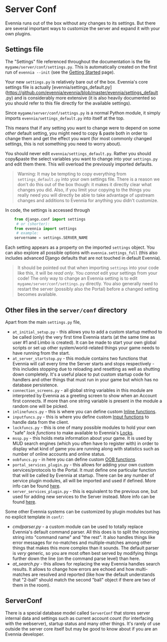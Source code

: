# Server Conf


Evennia runs out of the box without any changes to its settings. But there are several important
ways to customize the server and expand it with your own plugins.

## Settings file

The "Settings" file referenced throughout the documentation is the file
`mygame/server/conf/settings.py`. This is automatically created on the first run of `evennia --init`
(see the [Getting Started](./Getting-Started) page).

Your new `settings.py` is relatively bare out of the box. Evennia's core settings file is actually
[evennia/settings_default.py](https://github.com/evennia/evennia/blob/master/evennia/settings_default
.py) and is considerably more extensive (it is also heavily documented so you should refer to this
file directly for the available settings).

Since `mygame/server/conf/settings.py` is a normal Python module, it simply imports
`evennia/settings_default.py` into itself at the top.

This means that if any setting you want to change were to depend on some *other* default setting,
you might need to copy & paste both in order to change them and get the effect you want (for most
commonly changed settings, this is not something you need to worry about).

You should never edit `evennia/settings_default.py`. Rather you should copy&paste the select
variables you want to change into your `settings.py` and edit them there. This will overload the
previously imported defaults.

> Warning: It may be tempting to copy everything from `settings_default.py` into your own settings
file. There is a reason we don't do this out of the box though: it makes it directly clear what
changes you did. Also, if you limit your copying to the things you really need you will directly be
able to take advantage of upstream changes and additions to Evennia for anything you didn't
customize.

In code, the settings is accessed through

```python
    from django.conf import settings
     # or (shorter):
    from evennia import settings
     # example:
    servername = settings.SERVER_NAME
```

Each setting appears as a property on the imported `settings` object.  You can also explore all
possible options with `evennia.settings_full` (this also includes advanced Django defaults that are
not touched in default Evennia).

> It should be pointed out that when importing `settings` into your code like this, it will be *read
only*. You *cannot* edit your settings from your code! The only way to change an Evennia setting is
to edit `mygame/server/conf/settings.py` directly. You also generally need to restart the server
(possibly also the Portal) before a changed setting becomes available.

## Other files in the `server/conf` directory

Apart from the main `settings.py` file,

- `at_initial_setup.py` - this allows you to add a custom startup method to be called (only) the
very first time Evennia starts (at the same time as user #1 and Limbo is created). It can be made to
start your own global scripts or set up other system/world-related things your game needs to have
running from the start.
- `at_server_startstop.py` - this module contains two functions that Evennia will call every time
the Server starts and stops respectively - this includes stopping due to reloading and resetting as
well as shutting down completely. It's a useful place to put custom startup code for handlers and
other things that must run in your game but which has no database persistence.
- `connection_screens.py` - all global string variables in this module are interpreted by Evennia as
a greeting screen to show when an Account first connects. If more than one string variable is
present in the module a random one will be picked.
- `inlinefuncs.py` - this is where you can define custom [Inline functions](./TextTags#inlinefuncs).
- `inputfuncs.py` - this is where you define custom [Input functions](./Inputfuncs) to handle data
from the client.
- `lockfuncs.py` - this is one of many possible modules to hold your own "safe" *lock functions* to
make available to Evennia's [Locks](./Locks).
- `mssp.py` - this holds meta information about your game. It is used by MUD search engines (which
you often have to register with) in order to display what kind of game you are running along with
    statistics such as number of online accounts and online status.
- `oobfuncs.py` - in here you can define custom [OOB functions](./OOB).
- `portal_services_plugin.py` - this allows for adding your own custom services/protocols to the
Portal. It must define one particular function that will be called by Evennia at startup. There can
be any number of service plugin modules, all will be imported and used if defined. More info can be
found [here](http://code.google.com/p/evennia/wiki/SessionProtocols#Adding_custom_Protocols).
- `server_services_plugin.py` - this is equivalent to the previous one, but used for adding new
services to the Server instead. More info can be found
[here](http://code.google.com/p/evennia/wiki/SessionProtocols#Adding_custom_Protocols).

Some other Evennia systems can be customized by plugin modules but has no explicit template in
`conf/`:

- *cmdparser.py* - a custom module can be used to totally replace Evennia's default command parser.
All this does is to split the incoming string into "command name" and "the rest". It also handles
things like error messages for no-matches and multiple-matches among other things that makes this
more complex than it sounds. The default parser is *very* generic, so you are most often best served
by modifying things further down the line (on the command parse level) than here.
- *at_search.py* - this allows for replacing the way Evennia handles search results. It allows to
change how errors are echoed and how multi-matches are resolved and reported (like how the default
understands that "2-ball" should match the second "ball" object if there are two of them in the
room).

## ServerConf

There is a special database model called `ServerConf` that stores server internal data and settings
such as current account count (for interfacing with the webserver), startup status and many other
things.  It's rarely of use outside the server core itself but may be good to
know about if you are an Evennia developer.
